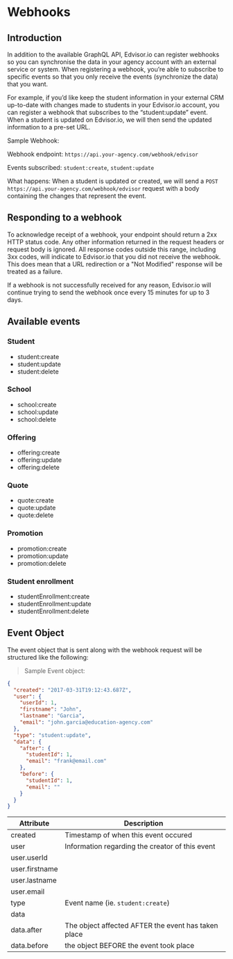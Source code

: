 # Webhooks

## Introduction

In addition to the available GraphQL API, Edvisor.io can register webhooks so you can 
synchronise the data in your agency account with an external service or system. When 
registering a webhook, you’re able to subscribe to specific events so that you only 
receive the events (synchronize the data) that you want. 

For example, if you’d like keep the student information in your external CRM up-to-date with 
changes made to students in your Edvisor.io account, you can register a webhook that 
subscribes to the “student:update” event.  When a student is updated on Edvisor.io, we will 
then send the updated information to a pre-set URL.

Sample Webhook:

Webhook endpoint: `https://api.your-agency.com/webhook/edvisor`

Events subscribed: `student:create`, `student:update`

What happens: When a student is updated or created, we will send a `POST https://api.your-agency.com/webhook/edvisor` request with a body containing the changes that represent the event.

## Responding to a webhook

To acknowledge receipt of a webhook, your endpoint should return a 2xx HTTP status code. Any 
other information returned in the request headers or request body is ignored. All response 
codes outside this range, including 3xx codes, will indicate to Edvisor.io that you did not 
receive the webhook. This does mean that a URL redirection or a "Not Modified" response will 
be treated as a failure.

If a webhook is not successfully received for any reason, Edvisor.io will continue trying 
to send the webhook once every 15 minutes for up to 3 days. 

## Available events

### Student

* student:create
* student:update
* student:delete

### School

* school:create
* school:update
* school:delete

### Offering

* offering:create
* offering:update
* offering:delete

### Quote

* quote:create
* quote:update
* quote:delete

### Promotion

* promotion:create
* promotion:update
* promotion:delete

### Student enrollment

* studentEnrollment:create
* studentEnrollment:update
* studentEnrollment:delete

## Event Object

The event object that is sent along with the webhook request will be structured like the following:

> Sample Event object:

```json
{
  "created": "2017-03-31T19:12:43.687Z",
  "user": {
    "userId": 1,
    "firstname": "John",
    "lastname": "Garcia",
    "email": "john.garcia@education-agency.com"
  },
  "type": "student:update",
  "data": {
    "after": {
      "studentId": 1,
      "email": "frank@email.com"
    },
    "before": {
      "studentId": 1,
      "email": ""
    }
  }
}
```

Attribute | Description
--- | ---
created | Timestamp of when this event occured
user | Information regarding the creator of this event
user.userId | 
user.firstname | 
user.lastname | 
user.email | 
type | Event name (ie. `student:create`)
data | 
data.after | The object affected AFTER the event has taken place
data.before | the object BEFORE the event took place
